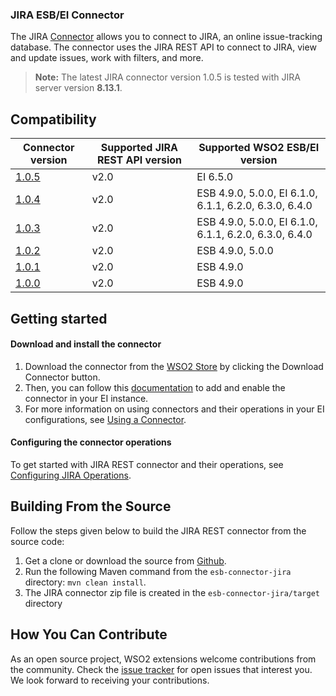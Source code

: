 ### JIRA ESB/EI Connector

The JIRA [Connector](https://docs.wso2.com/display/EI650/Working+with+Connectors) allows you to connect to JIRA, an online issue-tracking database. The connector uses the JIRA REST API to connect to JIRA, view and update issues, work with filters, and more.

> **Note:** The latest JIRA connector version 1.0.5 is tested with JIRA server version **8.13.1**.

## Compatibility

| Connector version | Supported JIRA REST API version | Supported WSO2 ESB/EI version |
| ------------- | ------------- | ------------- |
| [1.0.5](https://github.com/wso2-extensions/esb-connector-jira/tree/org.wso2.carbon.connector.jira-1.0.5) | v2.0 | EI 6.5.0 |
| [1.0.4](https://github.com/wso2-extensions/esb-connector-jira/tree/org.wso2.carbon.connector.jira-1.0.4) | v2.0 | ESB 4.9.0, 5.0.0, EI 6.1.0, 6.1.1, 6.2.0, 6.3.0, 6.4.0 |
| [1.0.3](https://github.com/wso2-extensions/esb-connector-jira/tree/org.wso2.carbon.connector.jira-1.0.3) | v2.0 | ESB 4.9.0, 5.0.0, EI 6.1.0, 6.1.1, 6.2.0, 6.3.0, 6.4.0 |
| [1.0.2](https://github.com/wso2-extensions/esb-connector-jira/tree/org.wso2.carbon.connector.jira-1.0.2) | v2.0 | ESB 4.9.0, 5.0.0 |
| [1.0.1](https://github.com/wso2-extensions/esb-connector-jira/tree/org.wso2.carbon.connector.jira-1.0.1) | v2.0 | ESB 4.9.0 |
| [1.0.0](https://github.com/wso2-extensions/esb-connector-jira/tree/org.wso2.carbon.connector.jira-1.0.0) | v2.0 | ESB 4.9.0 |

## Getting started

#### Download and install the connector

1. Download the connector from the [WSO2 Store](https://store.wso2.com/store/assets/esbconnector/details/df59ac1e-88e7-46af-9b0a-f0f5f1e1b456) by clicking the Download Connector button.
2. Then, you can follow this [documentation](https://docs.wso2.com/display/EI650/Working+with+Connectors+via+Tooling) to add and enable the connector in your EI instance.
3. For more information on using connectors and their operations in your EI configurations, see [Using a Connector](https://docs.wso2.com/display/EI650/Using+a+Connector).

#### Configuring the connector operations

To get started with JIRA REST connector and their operations, see [Configuring JIRA Operations](docs/config.md).


## Building From the Source

Follow the steps given below to build the JIRA REST connector from the source code:

1. Get a clone or download the source from [Github](https://github.com/wso2-extensions/esb-connector-jira).
2. Run the following Maven command from the `esb-connector-jira` directory: `mvn clean install`.
3. The JIRA connector zip file is created in the `esb-connector-jira/target` directory

## How You Can Contribute

As an open source project, WSO2 extensions welcome contributions from the community.
Check the [issue tracker](https://github.com/wso2-extensions/esb-connector-jira/issues) for open issues that interest you. We look forward to receiving your contributions.
